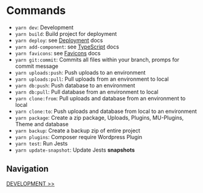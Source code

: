 # Commands

- `yarn dev`: Development
- `yarn build`: Build project for deployment
- `yarn deploy`: see [Deployment](Docs/Development/deployment.md) docs
- `yarn add-component`: see [TypeScript](Docs/Development/ts.md) docs
- `yarn favicons`: see [Favicons](Docs/Development/ts.md) docs
- `yarn git:commit`: Commits all files within your branch, promps for commit message
- `yarn uploads:push`: Push uploads to an environment
- `yarn uploads:pull`: Pull uploads from an environment to local
- `yarn db:push`: Push database to an environment
- `yarn db:pull`: Pull database from an environment to local
- `yarn clone:from`: Pull uploads and database from an environment to local
- `yarn clone:to`: Push uploads and database from local to an environment
- `yarn package`: Create a zip package, Uploads, Plugins, MU-Plugins, Theme and database
- `yarn backup`: Create a backup zip of entire project
- `yarn plugins`: Composer require Wordpress Plugin
- `yarn test`: Run Jests
- `yarn update-snapshot`: Update Jests **snapshots**

## Navigation

[DEVELOPMENT >>](../Development/index.md)
